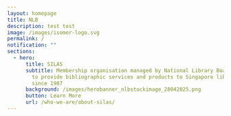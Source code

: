```yaml
---
layout: homepage
title: NLB
description: test test
image: /images/isomer-logo.svg
permalink: /
notification: ""
sections:
  - hero:
      title: SILAS
      subtitle: Membership organisation managed by National Library Board of Singapore
        to provide bibliographic services and products to Singapore libraries
        since 1987
      background: /images/herobanner_nlbstockimage_28042025.png
      button: Learn More
      url: /who-we-are/about-silas/
---
```

